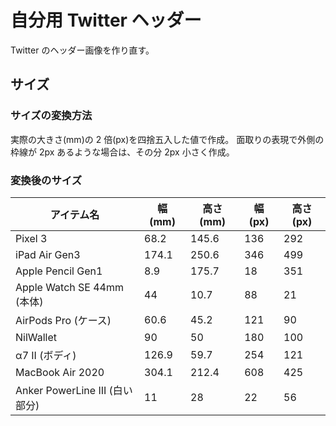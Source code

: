 # 自分用 Twitter ヘッダー

Twitter のヘッダー画像を作り直す。

## サイズ

### サイズの変換方法

実際の大きさ(mm)の 2 倍(px)を四捨五入した値で作成。
面取りの表現で外側の枠線が 2px あるような場合は、その分 2px 小さく作成。

### 変換後のサイズ

| アイテム名                     | 幅 (mm) | 高さ (mm) | 幅 (px) | 高さ (px) |
| ------------------------------ | ------- | --------- | ------- | --------- |
| Pixel 3                        | 68.2    | 145.6     | 136     | 292       |
| iPad Air Gen3                  | 174.1   | 250.6     | 346     | 499       |
| Apple Pencil Gen1              | 8.9     | 175.7     | 18      | 351       |
| Apple Watch SE 44mm (本体)     | 44      | 10.7      | 88      | 21        |
| AirPods Pro (ケース)           | 60.6    | 45.2      | 121     | 90        |
| NilWallet                      | 90      | 50        | 180     | 100       |
| α7 II (ボディ)                 | 126.9   | 59.7      | 254     | 121       |
| MacBook Air 2020               | 304.1   | 212.4     | 608     | 425       |
| Anker PowerLine III (白い部分) | 11      | 28        | 22      | 56        |
